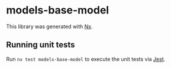 # models-base-model

This library was generated with [Nx](https://nx.dev).

## Running unit tests

Run `nx test models-base-model` to execute the unit tests via [Jest](https://jestjs.io).
